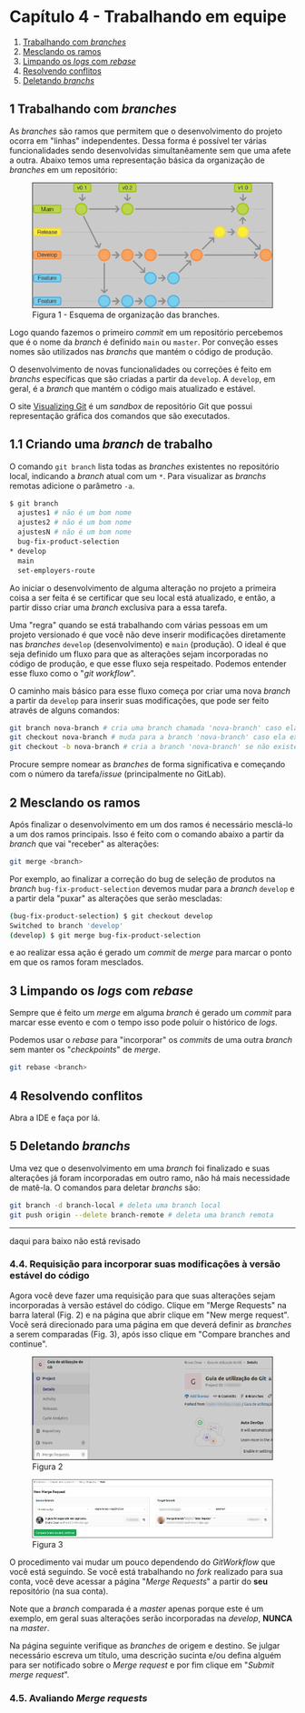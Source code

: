 # Capítulo 4 - Trabalhando em equipe

1. [Trabalhando com _branches_](#1-trabalhando-com-_branches_)  
2. [Mesclando os ramos](#2-mesclando-os-ramos)  
3. [Limpando os _logs_ com _rebase_](#3-limpando-os-_logs_-com-_rebase_)  
4. [Resolvendo conflitos](#4-resolvendo-conflitos)  
5. [Deletando _branchs_](#5-Deletando-_branchs_)  

## 1 Trabalhando com _branches_

As _branches_ são ramos que permitem que o desenvolvimento do projeto ocorra em "linhas" independentes. Dessa forma é possível ter várias funcionalidades sendo desenvolvidas simultanêamente sem que uma afete a outra. Abaixo temos uma representação básica da organização de _branches_ em um repositório:

<figure>
	<img src="cap4-1-branches.png"/>
	<figcaption>Figura 1 - Esquema de organização das branches.</figcaption>
</figure>

Logo quando fazemos o primeiro _commit_ em um repositório percebemos que é o nome da _branch_ é definido `main` ou `master`. Por conveção esses nomes são utilizados nas _branchs_ que mantém o código de produção. 

O desenvolvimento de novas funcionalidades ou correções é feito em _branchs_ específicas que são criadas a partir da `develop`. A `develop`, em geral, é a _branch_ que mantém o código mais atualizado e estável.

O site [Visualizing Git](https://git-school.github.io/visualizing-git/) é um _sandbox_ de repositório Git que possui representação gráfica dos comandos que são executados.

## 1.1 Criando uma _branch_ de trabalho

O comando `git branch` lista todas as _branches_ existentes no repositório local, indicando a _branch_ atual com um `*`. Para visualizar as _branchs_ remotas adicione o parâmetro `-a`.

```sh
$ git branch 
  ajustes1 # não é um bom nome
  ajustes2 # não é um bom nome
  ajustesN # não é um bom nome
  bug-fix-product-selection
* develop
  main
  set-employers-route
```

Ao iniciar o desenvolvimento de alguma alteração no projeto a primeira coisa a ser feita é se certificar que seu local está atualizado, e então, a partir disso criar uma _branch_ exclusiva para a essa tarefa. 

Uma "regra" quando se está trabalhando com várias pessoas em um projeto versionado é que você não deve inserir modificações diretamente nas _branches_ `develop` (desenvolvimento) e `main` (produção). O ideal é que seja definido um fluxo para que as alterações sejam incorporadas no código de produção, e que esse fluxo seja respeitado. Podemos entender esse fluxo como o "_git workflow_".

O caminho mais básico para esse fluxo começa por criar uma nova _branch_ a partir da `develop` para inserir suas modificações, que pode ser feito através de alguns comandos:

```sh
git branch nova-branch # cria uma branch chamada 'nova-branch' caso ela não exista
git checkout nova-branch # muda para a branch 'nova-branch' caso ela exista
git checkout -b nova-branch # cria a branch 'nova-branch' se não existe e muda para ela
```

Procure sempre nomear as _branches_ de forma significativa e começando com o número da tarefa/_issue_ (principalmente no GitLab).

## 2 Mesclando os ramos

Após finalizar o desenvolvimento em um dos ramos é necessário mesclá-lo a um dos ramos principais. Isso é feito com o comando abaixo a partir da _branch_ que vai "receber" as alterações:

```sh
git merge <branch>
```

Por exemplo, ao finalizar a correção do bug de seleção de produtos na _branch_ `bug-fix-product-selection` devemos mudar para a _branch_ `develop` e a partir dela "puxar" as alterações que serão mescladas:

```sh
(bug-fix-product-selection) $ git checkout develop
Switched to branch 'develop'
(develop) $ git merge bug-fix-product-selection
```

e ao realizar essa ação é gerado um _commit_ de _merge_ para marcar o ponto em que os ramos foram mesclados.

## 3 Limpando os _logs_ com _rebase_

Sempre que é feito um _merge_ em alguma _branch_ é gerado um _commit_ para marcar esse evento e com o tempo isso pode poluir o histórico de _logs_. 

Podemos usar o _rebase_ para "incorporar" os _commits_ de uma outra _branch_ sem manter os "_checkpoints_" de _merge_.

```sh
git rebase <branch>
```

## 4 Resolvendo conflitos

Abra a IDE e faça por lá.

## 5 Deletando _branchs_

Uma vez que o desenvolvimento em uma _branch_ foi finalizado e suas alterações já foram incorporadas em outro ramo, não há mais necessidade de matê-la. O comandos para deletar _branchs_ são:

```sh
git branch -d branch-local # deleta uma branch local
git push origin --delete branch-remote # deleta uma branch remota
```

---

daqui para baixo não está revisado

### 4.4. Requisição para incorporar suas modificações à versão estável do código<a name='secao4.4'></a>

Agora você deve fazer uma requisição para que suas alterações sejam incorporadas à versão estável do código. Clique em "Merge Requests" na barra lateral (Fig. 2) e na página que abrir clique em "New merge request". Você será direcionado para uma página em que deverá definir as _branches_ a serem comparadas (Fig. 3), após isso clique em "Compare branches and continue".

<figure>
	<img src="cap4-2-merge.png"/>
	<figcaption>Figura 2</figcaption>
</figure>

<figure>
	<img src="cap4-3-merge.png"/>
	<figcaption>Figura 3</figcaption>
</figure>

O procedimento vai mudar um pouco dependendo do _GitWorkflow_ que você está seguindo. Se você está trabalhando no _fork_ realizado para sua conta, você deve acessar a página "_Merge Requests_" a partir do **seu** repositório (na sua conta).

Note que a _branch_ comparada é a _master_ apenas porque este é um exemplo, em geral suas alterações serão incorporadas na _develop_, **NUNCA** na _master_.

Na página seguinte verifique as _branches_ de origem e destino. Se julgar necessário escreva um título, uma descrição sucinta e/ou defina alguém para ser notificado sobre o _Merge request_ e por fim clique em "_Submit merge request_".

### 4.5. Avaliando _Merge requests_<a name='secao4.5'></a>
